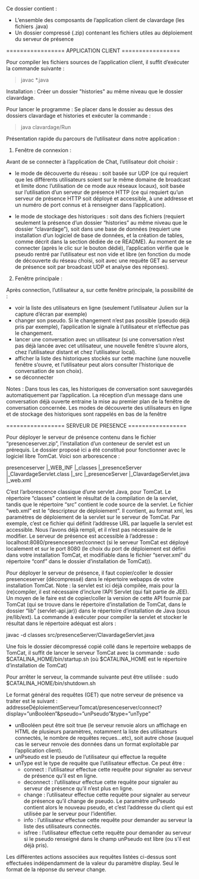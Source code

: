 ﻿Ce dossier contient :
- L’ensemble des composants de l’application client de clavardage (les fichiers .java)
- Un dossier compressé (.zip) contenant les fichiers utiles au déploiement du serveur de présence

================= APPLICATION CLIENT =================

Pour compiler les fichiers sources de l’application client, il suffit d’exécuter la commande suivante : 
>javac *.java

Installation : 
Créer un dossier "histories" au même niveau que le dossier clavardage.

Pour lancer le programme : 
Se placer dans le dossier au dessus des dossiers clavardage et histories et exécuter la commande :
>java clavardage/Run

Présentation rapide du parcours de l’utilisateur dans notre application :

1) Fenêtre de connexion :


Avant de se connecter à l’application de Chat, l’utilisateur doit choisir :

- le mode de découverte du réseau : soit basée sur UDP (ce qui requiert que les différents utilisateurs soient sur le même domaine de broadcast et limite donc l’utilisation de ce mode aux réseaux locaux), soit basée sur l’utilisation d’un serveur de présence HTTP (ce qui requiert qu’un serveur de présence HTTP soit déployé et accessible, à une addresse et un numéro de port connus et à renseigner dans l’application).

- le mode de stockage des historiques : soit dans des fichiers (requiert seulement la présence d’un dossier “histories” au même niveau que le dossier “clavardage”), soit dans une base de données (requiert une installation d’un logiciel de base de données, et la création de tables, comme décrit dans la section dédiée de ce README).
Au moment de se connecter (après le clic sur le bouton dédié), l’application vérifie que le pseudo rentré par l’utilisateur est non vide et libre (en fonction du mode de découverte du réseau choisi, soit avec une requête GET au serveur de présence soit par broadcast UDP et analyse des réponses).

2) Fenêtre principale :


Après connection, l’utilisateur a, sur cette fenêtre principale, la possibilité de :
- voir la liste des utilisateurs en ligne (seulement l’utilisateur Julien sur la capture d’écran par exemple)
- changer son pseudo. Si le changement n’est pas possible (pseudo déjà pris par exemple), l’application le signale à l’utilisateur et n’effectue pas le changement.
- lancer une conversation avec un utilisateur (si une conversation n’est pas déjà lancée avec cet utilisateur, une nouvelle fenêtre s’ouvre alors, chez l’utilisateur distant et chez l’utilisateur local).
- afficher la liste des historiques stockés sur cette machine (une nouvelle fenêtre s’ouvre, et l’utilisateur peut alors consulter l’historique de conversation de son choix).
- se déconnecter

Notes : 
Dans tous les cas, les historiques de conversation sont sauvegardés automatiquement par l’application. 
La réception d’un message dans une conversation déjà ouverte entraine la mise au premier plan de la fenêtre de conversation concernée.
Les modes de découverte des utilisateurs en ligne et de stockage des historiques sont rappelés en bas de la fenêtre


================= SERVEUR DE PRESENCE =================

Pour déployer le serveur de présence contenu dans le fichier “presenceserver.zip”, l’installation d’un conteneur de servlet est un prérequis. Le dossier proposé ici a été constitué pour fonctionner avec le logiciel libre TomCat. Voici son arborescence :

presenceserver
	|_WEB_INF
		|_classes
			|_presenceServer
				|_ClavardageServlet.class
		|_src
			|_presenceServer
				|_ClavardageServlet.java
		|_web.xml

C’est l’arborescence classique d’une servlet Java, pour TomCat. Le répertoire “classes” contient le résultat de la compilation de la servlet, tandis que le répertoire “src” contient le code source de la servlet.
Le fichier “web.xml” est le “descripteur de déploiement”. Il contient, au format xml, les paramètres de déploiement de la servlet sur le serveur de TomCat. Par exemple, c’est ce fichier qui définit l’addresse URL par laquelle la servlet est accessible. Nous l’avons déjà rempli, et il n’est pas nécessaire de le modifier. Le serveur de présence est accessible à l’addresse :
localhost:8080/presenceserver/connect
(si le serveur TomCat est déployé localement et sur le port 8080 (le choix du port de déploiement est défini dans votre installation TomCat, et modifiable dans le fichier “server.xml” du répertoire “conf” dans le dossier d’installation de TomCat)).

Pour déployer le serveur de présence, il faut copier/coller le dossier presenceserver (décompressé) dans le répertoire webapps de votre installation TomCat.
Note : la servlet est ici déjà compilée, mais pour la (re)compiler, il est nécessaire d’inclure l’API Servlet (qui fait partie de JEE). Un moyen de le faire est de copier/coller la version de cette API fournie par TomCat (qui se trouve dans le répertoire d’installation de TomCat, dans le dossier “lib” (servlet-api.jar)) dans le répertoire d’installation de Java (sous jre/lib/ext). La commande à exécuter pour compiler la servlet et stocker le résultat dans le répertoire adéquat est alors :

javac -d classes src/presenceServer/ClavardageServlet.java

Une fois le dossier décompressé copié collé dans le repertoire webapps de TomCat, il suffit de lancer le serveur TomCat avec la commande :
sudo $CATALINA_HOME/bin/startup.sh (où $CATALINA_HOME est le répertoire d’installation de TomCat)

Pour arrêter le serveur, la commande suivante peut être utilisée :
sudo $CATALINA_HOME/bin/shutdown.sh

Le format général des requêtes (GET) que notre serveur de présence va traiter est le suivant :
addresseDéploiementServeurTomcat/presenceserver/connect?display=”unBooléen”&pseudo=”unPseudo”&type=”unType”

- unBooléen peut être soit true (le serveur renvoie alors un affichage en HTML de plusieurs paramètres, notamment la liste des utilisateurs connectés, le nombre de requêtes reçues...etc), soit autre chose (auquel cas le serveur renvoie des données dans un format exploitable par l’application client).
- unPseudo est le pseudo de l’utilisateur qui effectue la requête
- unType est le type de requête que l’utilisateur effectue. Ce peut être :
	- connect : l’utilisateur effectue cette requête pour signaler au serveur de présence qu’il est en ligne.
	- deconnect : l’utilisateur effectue cette requête pour signaler au serveur de présence qu’il n’est plus en ligne.
	- change : l’utilisateur effectue cette requête pour signaler au serveur de présence qu’il change de pseudo. Le paramètre unPseudo contient alors le nouveau pseudo, et c’est l’addresse du client qui est utilisée par le serveur pour l’identifier.
	- info : l’utilisateur effectue cette requête pour demander au serveur la liste des utilisateurs connectés.
	- isfree : l’utilisateur effectue cette requête pour demander au serveur si le pseudo renseigné dans le champ unPseudo est libre (ou s’il est déjà pris).

Les différentes actions associées aux requêtes listées ci-dessus sont effectuées indépendamment de la valeur du paramètre display. Seul le format de la réponse du serveur change.


